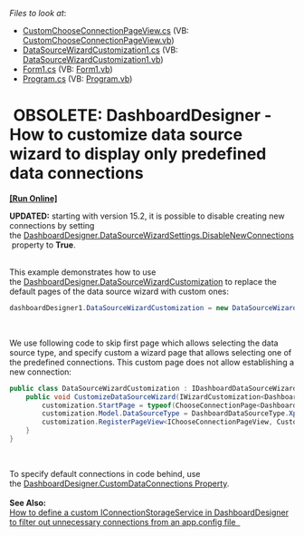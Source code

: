 <!-- default file list -->
*Files to look at*:

* [CustomChooseConnectionPageView.cs](./CS/WizardCustomizationExample1/CustomChooseConnectionPageView.cs) (VB: [CustomChooseConnectionPageView.vb](./VB/WizardCustomizationExample1/CustomChooseConnectionPageView.vb))
* [DataSourceWizardCustomization1.cs](./CS/WizardCustomizationExample1/DataSourceWizardCustomization1.cs) (VB: [DataSourceWizardCustomization1.vb](./VB/WizardCustomizationExample1/DataSourceWizardCustomization1.vb))
* [Form1.cs](./CS/WizardCustomizationExample1/Form1.cs) (VB: [Form1.vb](./VB/WizardCustomizationExample1/Form1.vb))
* [Program.cs](./CS/WizardCustomizationExample1/Program.cs) (VB: [Program.vb](./VB/WizardCustomizationExample1/Program.vb))
<!-- default file list end -->
#  OBSOLETE: DashboardDesigner - How to customize data source wizard to display only predefined data connections
<!-- run online -->
**[[Run Online]](https://codecentral.devexpress.com/t269475)**
<!-- run online end -->


<p><strong>UPDATED:</strong> starting with version 15.2, it is possible to disable creating new connections by setting the <a href="https://documentation.devexpress.com/#Dashboard/DevExpressDashboardWinDashboardDataSourceWizardSettingsMembersTopicAll">DashboardDesigner.DataSourceWizardSettings.DisableNewConnections</a> property to <strong>True</strong>.  </p>
<p><br>This example demonstrates how to use the <a href="https://documentation.devexpress.com/#Dashboard/DevExpressDashboardWinDashboardDesigner_DataSourceWizardCustomizationtopic">DashboardDesigner.DataSourceWizardCustomization</a> to replace the default pages of the data source wizard with custom ones:</p>


```cs
dashboardDesigner1.DataSourceWizardCustomization = new DataSourceWizardCustomization();

```


<p> </p>
<p>We use following code to skip first page which allows selecting the data source type, and specify custom a wizard page that allows selecting one of the predefined connections. This custom page does not allow establishing a new connection:</p>


```cs
public class DataSourceWizardCustomization : IDashboardDataSourceWizardCustomization {
	public void CustomizeDataSourceWizard(IWizardCustomization<DashboardDataSourceModel> customization) {
		customization.StartPage = typeof(ChooseConnectionPage<DashboardDataSourceModel>);
		customization.Model.DataSourceType = DashboardDataSourceType.Xpo;
		customization.RegisterPageView<IChooseConnectionPageView, CustomChooseConnectionPageView>();
	}
}

```


<p> </p>
<p>To specify default connections in code behind, use the <a href="https://documentation.devexpress.com/#Dashboard/DevExpressDashboardWinDashboardDesigner_CustomDataConnectionstopic">DashboardDesigner.CustomDataConnections Property</a>.  <br><br><strong>See Also:</strong> <br><a href="https://www.devexpress.com/Support/Center/p/T281449">How to define a custom IConnectionStorageService in DashboardDesigner to filter out unnecessary connections from an app.config file  </a></p>

<br/>


